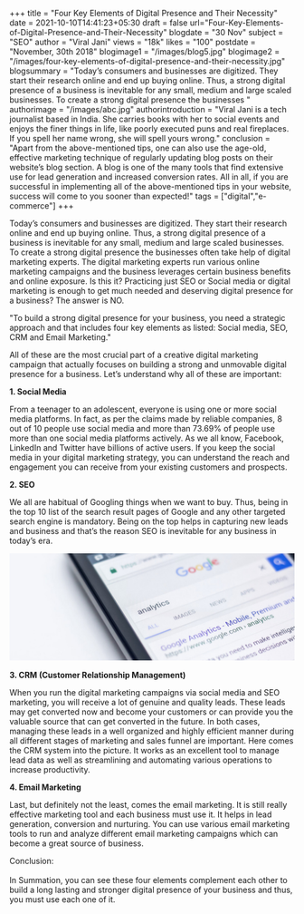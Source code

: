 +++
title = "Four Key Elements of Digital Presence and Their Necessity"
date = 2021-10-10T14:41:23+05:30
draft = false
url="Four-Key-Elements-of-Digital-Presence-and-Their-Necessity"
blogdate = "30 Nov"
subject = "SEO"
author = "Viral Jani"
views = "18k"
likes = "100"
postdate = "November, 30th 2018"
blogimage1 = "/images/blog5.jpg"
blogimage2 = "/images/four-key-elements-of-digital-presence-and-their-necessity.jpg"
blogsummary = "Today’s consumers and businesses are digitized. They start their research online and end up buying online. Thus, a strong digital presence of a business is inevitable for any small, medium and large scaled businesses. To create a strong digital presence the businesses "
authorimage = "/images/abc.jpg"
authorintroduction = "Viral Jani is a tech journalist based in India. She carries books with her to social events and enjoys the finer things in life, like poorly executed puns and real fireplaces. If you spell her name wrong, she will spell yours wrong."
conclusion = "Apart from the above-mentioned tips, one can also use the age-old, effective marketing technique of regularly updating blog posts on their website’s blog section. A blog is one of the many tools that find extensive use for lead generation and increased conversion rates. All in all, if you are successful in implementing all of the above-mentioned tips in your website, success will come to you sooner than expected!"
tags = ["digital","e-commerce"]
+++

<p class="inner-blog-content mb-4 text-justify">Today’s consumers and businesses are digitized. They start their research online and end up buying online. Thus, a strong digital presence of a business is inevitable for any small, medium and large scaled businesses. To create a strong digital presence the businesses often take help of digital marketing experts. The digital marketing experts run various online marketing campaigns and the business leverages certain business benefits and online exposure. Is this it? Practicing just SEO or Social media or digital marketing is enough to get much needed and deserving digital presence for a business? The answer is NO.</p>



<p class="darkbg-italic pl-5 pr-5 pt-4 pb-4 mb-4 text-justify">"To build a strong digital presence for your business, you need a strategic approach and that includes four key elements as listed: Social media, SEO, CRM and Email Marketing."</p>



<p class="text-justify">All of these are the most crucial part of a creative digital marketing campaign that actually focuses on building a strong and unmovable digital presence for a business. Let’s understand why all of these are important:</p>

**1. Social Media**


<p class="text-justify">From a teenager to an adolescent, everyone is using one or more social media platforms. In fact, as per the claims made by reliable companies, 8 out of 10 people use social media and more than 73.69% of people use more than one social media platforms actively. As we all know, Facebook, LinkedIn and Twitter have billions of active users. If you keep the social media in your digital marketing strategy, you can understand the reach and engagement you can receive from your existing customers and prospects.</p>

**2. SEO**

<p class="inner-blog-content mb-4 text-justify">We all are habitual of Googling things when we want to buy. Thus, being in the top 10 list of the search result pages of Google and any other targeted search engine is mandatory. Being on the top helps in capturing new leads and business and that’s the reason SEO is inevitable for any business in today’s era.</p>

<img src="/images/four-key-elements-of-digital-presence-and-their-necessity2.jpg" class="img-fluid mb-4">

**3. CRM (Customer Relationship Management)**

<p class="text-justify">When you run the digital marketing campaigns via social media and SEO marketing, you will receive a lot of genuine and quality leads. These leads may get converted now and become your customers or can provide you the valuable source that can get converted in the future. In both cases, managing these leads in a well organized and highly efficient manner during all different stages of marketing and sales funnel are important. Here comes the CRM system into the picture. It works as an excellent tool to manage lead data as well as streamlining and automating various operations to increase productivity.</p>

**4. Email Marketing**

<p class="inner-blog-content mb-4 text-justify">Last, but definitely not the least, comes the email marketing. It is still really effective marketing tool and each business must use it. It helps in lead generation, conversion and nurturing. You can use various email marketing tools to run and analyze different email marketing campaigns which can become a great source of business.</p>


<p class="text-justify conclusion pl-5 pr-5 pt-4 pb-4">Conclusion:<br><br>
In Summation, you can see these four elements complement each other to build a long lasting and stronger digital presence of your business and thus, you must use each one of it.</p>
